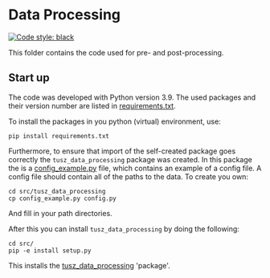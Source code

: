 # Data Processing
[![Code style: black](https://img.shields.io/badge/code%20style-black-000000.svg)](https://github.com/psf/black)

This folder contains the code used for pre- and post-processing.

## Start up
The code was developed with Python version 3.9. 
The used packages and their version number are listed in [requirements.txt](requirements.txt).

To install the packages in you python (virtual) environment, use:

    pip install requirements.txt

Furthermore, to ensure that import of the self-created package goes correctly the `tusz_data_processing` package was created.
In this package the is a [config_example.py](src/tusz_data_processing/config_example.py) file, which contains an example 
of a config file. A config file should contain all of the paths to the data. To create you own:

    cd src/tusz_data_processing
    cp config_example.py config.py

And fill in your path directories. 

After this you can install `tusz_data_processing` by doing the following:

    cd src/
    pip -e install setup.py

This installs the [tusz_data_processing](src/tusz_data_processing/) 'package'.





